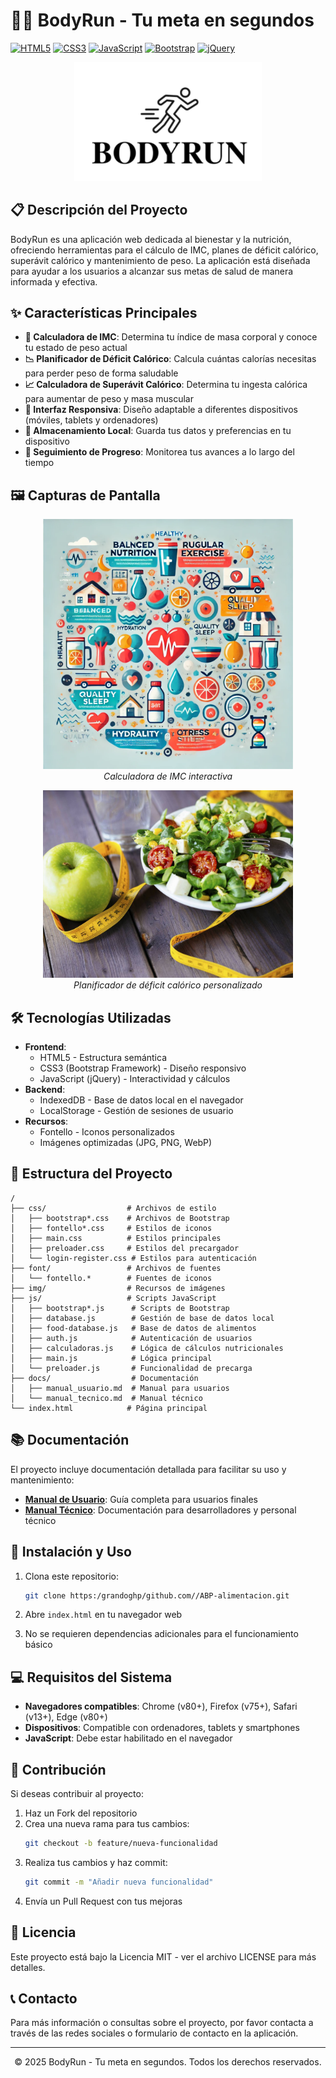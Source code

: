 # 🏃‍♂️ BodyRun - Tu meta en segundos

[![HTML5](https://img.shields.io/badge/HTML5-E34F26?style=for-the-badge&logo=html5&logoColor=white)](https://developer.mozilla.org/es/docs/Web/HTML)
[![CSS3](https://img.shields.io/badge/CSS3-1572B6?style=for-the-badge&logo=css3&logoColor=white)](https://developer.mozilla.org/es/docs/Web/CSS)
[![JavaScript](https://img.shields.io/badge/JavaScript-F7DF1E?style=for-the-badge&logo=javascript&logoColor=black)](https://developer.mozilla.org/es/docs/Web/JavaScript)
[![Bootstrap](https://img.shields.io/badge/Bootstrap-7952B3?style=for-the-badge&logo=bootstrap&logoColor=white)](https://getbootstrap.com/)
[![jQuery](https://img.shields.io/badge/jQuery-0769AD?style=for-the-badge&logo=jquery&logoColor=white)](https://jquery.com/)

<p align="center">
  <img src="img/BodyRun.png" alt="Logo BodyRun" width="300">
</p>

## 📋 Descripción del Proyecto

BodyRun es una aplicación web dedicada al bienestar y la nutrición, ofreciendo herramientas para el cálculo de IMC, planes de déficit calórico, superávit calórico y mantenimiento de peso. La aplicación está diseñada para ayudar a los usuarios a alcanzar sus metas de salud de manera informada y efectiva.

## ✨ Características Principales

- **🔢 Calculadora de IMC**: Determina tu índice de masa corporal y conoce tu estado de peso actual
- **📉 Planificador de Déficit Calórico**: Calcula cuántas calorías necesitas para perder peso de forma saludable
- **📈 Calculadora de Superávit Calórico**: Determina tu ingesta calórica para aumentar de peso y masa muscular
- **📱 Interfaz Responsiva**: Diseño adaptable a diferentes dispositivos (móviles, tablets y ordenadores)
- **💾 Almacenamiento Local**: Guarda tus datos y preferencias en tu dispositivo
- **🔄 Seguimiento de Progreso**: Monitorea tus avances a lo largo del tiempo

## 🖼️ Capturas de Pantalla

<p align="center">
  <img src="img/indice de masa corporal.webp" alt="Calculadora IMC" width="400">
  <br>
  <em>Calculadora de IMC interactiva</em>
</p>

<p align="center">
  <img src="img/deficit calorico.jpg" alt="Déficit Calórico" width="400">
  <br>
  <em>Planificador de déficit calórico personalizado</em>
</p>

## 🛠️ Tecnologías Utilizadas

- **Frontend**:
  - HTML5 - Estructura semántica
  - CSS3 (Bootstrap Framework) - Diseño responsivo
  - JavaScript (jQuery) - Interactividad y cálculos
- **Backend**:
  - IndexedDB - Base de datos local en el navegador
  - LocalStorage - Gestión de sesiones de usuario
- **Recursos**:
  - Fontello - Iconos personalizados
  - Imágenes optimizadas (JPG, PNG, WebP)

## 📁 Estructura del Proyecto

```
/
├── css/                  # Archivos de estilo
│   ├── bootstrap*.css    # Archivos de Bootstrap
│   ├── fontello*.css     # Estilos de iconos
│   ├── main.css          # Estilos principales
│   ├── preloader.css     # Estilos del precargador
│   └── login-register.css # Estilos para autenticación
├── font/                 # Archivos de fuentes
│   └── fontello.*        # Fuentes de iconos
├── img/                  # Recursos de imágenes
├── js/                   # Scripts JavaScript
│   ├── bootstrap*.js      # Scripts de Bootstrap
│   ├── database.js        # Gestión de base de datos local
│   ├── food-database.js   # Base de datos de alimentos
│   ├── auth.js            # Autenticación de usuarios
│   ├── calculadoras.js    # Lógica de cálculos nutricionales
│   ├── main.js            # Lógica principal
│   └── preloader.js       # Funcionalidad de precarga
├── docs/                  # Documentación
│   ├── manual_usuario.md  # Manual para usuarios
│   └── manual_tecnico.md  # Manual técnico
└── index.html            # Página principal
```

## 📚 Documentación

El proyecto incluye documentación detallada para facilitar su uso y mantenimiento:

- **[Manual de Usuario](docs/manual_usuario.md)**: Guía completa para usuarios finales
- **[Manual Técnico](docs/manual_tecnico.md)**: Documentación para desarrolladores y personal técnico

## 🚀 Instalación y Uso

1. Clona este repositorio:
   ```bash
   git clone https:/grandoghp/github.com//ABP-alimentacion.git
   ```

2. Abre `index.html` en tu navegador web

3. No se requieren dependencias adicionales para el funcionamiento básico

## 💻 Requisitos del Sistema

- **Navegadores compatibles**: Chrome (v80+), Firefox (v75+), Safari (v13+), Edge (v80+)
- **Dispositivos**: Compatible con ordenadores, tablets y smartphones
- **JavaScript**: Debe estar habilitado en el navegador

## 🤝 Contribución

Si deseas contribuir al proyecto:

1. Haz un Fork del repositorio
2. Crea una nueva rama para tus cambios:
   ```bash
   git checkout -b feature/nueva-funcionalidad
   ```
3. Realiza tus cambios y haz commit:
   ```bash
   git commit -m "Añadir nueva funcionalidad"
   ```
4. Envía un Pull Request con tus mejoras

## 📄 Licencia

Este proyecto está bajo la Licencia MIT - ver el archivo LICENSE para más detalles.

## 📞 Contacto

Para más información o consultas sobre el proyecto, por favor contacta a través de las redes sociales o formulario de contacto en la aplicación.

---

<p align="center">
  © 2025 BodyRun - Tu meta en segundos. Todos los derechos reservados.
</p>
